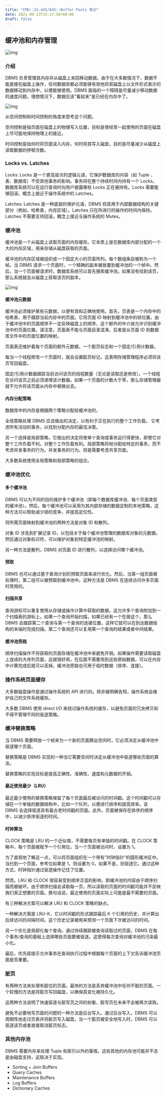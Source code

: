 ```yaml
---
title: "CMU::15-445/645::Buffer Pools 笔记"
date: 2021-09-13T23:17:58+08:00
draft: false
---
```


## 缓冲池和内存管理

![img](https://i.imgur.com/whxG5l3.png)

### 介绍

DBMS 负责管理其内存并从磁盘上来回移动数据。由于在大多数情况下，数据不能直接在磁盘上操作，任何数据库都必须能够有效地将其磁盘上以文件形式表示的数据移动到内存中，以便能够使用。DBMS 面临的一个障碍是尽量减少移动数据的速度问题。理想情况下，数据应该"看起来"是已经在内存中了。

![img](https://i.imgur.com/DZFIdeg.png)

从空间控制和时间控制的角度来思考这个问题。

空间控制是指页面在磁盘上的物理写入位置，目标是使经常一起使用的页面在磁盘上尽可能地保持物理上的接近。

时间控制是指何时将页面读入内存，何时将其写入磁盘，目的是尽量减少从磁盘上读取数据的停顿次数。

### Locks vs. Latches

Locks: Locks 是一个更高层次的逻辑元语，它保护数据库的内容（如 Tuple 、表、数据库）不受其他事务的影响。事务将在整个持续时间内持有一个 Locks。数据库系统可以在运行查询时向用户披露哪些 Locks 正在被持有。Locks 需要能够回滚。概念上接近于操作系统中的 Latches。

Latches: Latches 是一种底层的保护元语，DBMS 将其用于内部数据结构的关键部分（例如，哈希表，内存区域）。Latches 只在所进行的操作的时间内保持。Latches 不需要支持回滚。概念上接近与操作系统的 Mutex。

### 缓冲池

缓冲池是一个从磁盘上读取页面的内存缓存。它本质上是在数据库内部分配的一个大的内存区域，用来存储从磁盘获取的页面。

缓冲池的内存区域被组织成一个固定大小的页面阵列。每个数组条目被称为一个帧。当 DBMS 请求一个页面时，一个精确的副本被放置到缓冲池的一个帧中。然后，当一个页面被请求时，数据库系统可以首先搜索缓冲池。如果没有找到该页，那么系统就会从磁盘上获取该页的副本。

![img](https://i.imgur.com/pxyMuES.png)

#### 缓冲池元数据

缓冲池必须维护某些元数据，以便有效和正确地使用。首先，页表是一个内存中的哈希表，用于跟踪当前内存中的页面。它将页面 ID 映射到缓冲池中的帧位置。由于缓冲池中的页面顺序不一定反映磁盘上的顺序，这个额外的中介层允许识别缓冲池中的页面位置。请注意，页面表不能与页面目录混淆，后者是从页面 ID 到数据库文件中的页面位置的映射。

页面表还维护着每个页面的额外元数据，一个脏页标志和一个固定/引用计数器。

每当一个线程修改一个页面时，就会设置脏页标记。这表明存储管理程序必须将该页写回磁盘。

固定/引用计数器跟踪当前访问该页的线程数量（无论是读取还是修改）。一个线程在访问该页之前必须递增该计数器。如果一个页面的计数大于零，那么存储管理器就不允许将该页面从内存中替换出去。

#### 内存分配策略

数据库中的内存是根据两个策略分配给缓冲池的。

全局策略处理 DBMS 应该做出的决定，以有利于正在执行的整个工作负载。 它考虑所有活动的事务，以找到分配内存的最佳决策。

另一个选择是局部策略，它做出的决定将使单个查询或事务运行得更快，即使它对整个工作负载不利。对整个工作负载有利。局部策略将帧分配给特定的事务，而不考虑并发事务的行为。并发事务的行为。但是需要考虑共享页面。

大多数系统使用全局策略和局部策略的组合。

### 缓冲池优化

#### 多个缓冲池

DBMS 可以为不同的目的维护多个缓冲池（即每个数据库缓冲池、每个页面类型的缓冲池）。然后，每个缓冲池可以采用为其内部存储的数据定制的本地策略。这种方法可以帮助减少锁的竞争，并提高定位性。

将所需页面映射到缓冲池的两种方法是对象 ID 和散列。

对象 ID 涉及到扩展记录 ID，以包括关于每个缓冲池管理的数据库对象的元数据。然后通过对象标识符，可以维护对象到特定缓冲池的映射。

另一种方法是散列，DBMS 对页面 ID 进行散列，以选择访问哪个缓冲池。

#### 预取

DBMS 也可以通过基于查询计划的预取页面来进行优化。然后，当第一组页面被处理时，第二组可以被预取到缓冲池中。这种方法是 DBMS 在连续访问许多页面时常用的。

#### 扫描共享

查询游标可以重复使用从存储或操作计算中获取的数据。这允许多个查询附加到一个扫描表的游标上。如果一个查询开始扫描，如果已经有一个在做这个，那么 DBMS 会跟踪第二个查询与第一个查询的连接位置，这样它就可以在到达数据结构的末端时完成扫描。第二个查询还可以复用第一个查询的结果或者中间结果。

#### 缓冲池旁路

顺序扫描操作不将获取的页面存储在缓冲池中来避免开销。如果操作需要读取磁盘上连续的大序列页面，这就很好用，在后面不需要用到这些原始数据，可以在内存中计算完成后就可以丢掉。缓冲池旁路也可用于临时数据（排序、连接）。

### 操作系统页面缓存

大多数磁盘操作是通过操作系统的 API 进行的。除非被明确告知，操作系统会维护自己的文件系统缓存。

大多数 DBMS 使用 direct I/O 来绕过操作系统的缓存，以避免页面的冗余拷贝和不得不管理不同的驱逐策略。

### 缓冲替换策略

当 DBMS 需要释放一个帧来为一个新的页面腾出空间时，它必须决定从缓冲池中驱逐哪个页面。

替换策略是 DBMS 实现的一种当它需要空间时决定从缓冲池中驱逐哪些页面的算法。

替换策略的实现目标是提高正确性、准确性、速度和元数据的开销。

#### 最近使用最少（LRU）

最近最少使用的替换策略保留了每个页面最后被访问的时间戳。这个时间戳可以存储在一个单独的数据结构中，比如一个队列，以便进行排序和提高效率。该 DBMS 会选择驱逐具有最古老时间戳的页面。此外，页面被保存在排序的顺序中，以减少排序驱逐的时间。

#### 时钟算法

CLOCK 策略是 LRU 的一个近似值，不需要每页有单独的时间戳。在 CLOCK 策略中，每个页面被赋予一个引用位。当一个页面被访问时，设置为 1。

为了直观地了解这一点，可以将页面组织在一个带有"时钟指针"的圆形缓冲区中。当扫到一个页面，参考位如果是 1，则设置为 0，如果不是，则驱逐它。通过这种方式，时钟指针通过驱逐操作记住了位置。

然而，LRU 和 CLOCK 很容易受到顺序泛滥的影响，即缓冲池的内容由于顺序扫描而被破坏。由于顺序扫描会读取每一页，所以读取的页面的时间戳可能并不反映我们真正想要的页面。换句话说，最近使用的页面实际上可能是最不需要的页面。

有三种解决方案可以解决 LRU 和 CLOCK 策略的缺点。

一种解决方案是 LRU-K，它以时间戳的形式跟踪最后 K 个引用的历史，并计算出后续访问的间隔时间。这个历史记录被用来预测一个页面下次被访问的时间。

另一个优化是局部化每个查询。通过持续跟踪被查询读取过的页面，DBMS 在每个事务/查询的基础上选择哪些页面要被驱逐。这使得每次查询对缓冲池的污染最小化。

最后，优先级提示允许事务在查询执行过程中根据每个页面的上下文告诉缓冲池页面是否重要。

### 脏页

有两种方法来处理有脏位的页面。最快的方法是丢弃缓冲池中任何不脏的页面。一个较慢的方法是将脏页写回磁盘，以确保其变化被持久化。

这两种方法说明了快速驱逐与脏写页之间的权衡，脏写页在未来不会被再次读取。

避免不必要地写页面的问题的一种方法是后台写入。通过后台写入，DBMS 可以周期性地走过页表并将脏页写入磁盘。当一个脏页被安全地写入时，DBMS 可以驱逐该页或者直接取消脏页标志。

### 其他内存池

DBMS 需要内存来处理 Tuple 和索引以外的事情。这些其他的内存池可能并不总是由磁盘支持，这取决于实现。

- Sorting + Join Buffers
- Query Caches
- Maintenance Buffers
- Log Buffers
- Dictionary Caches
